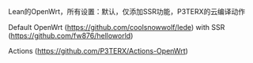 Lean的OpenWrt，所有设置：默认，仅添加SSR功能，P3TERX的云编译动作

Default OpenWrt (https://github.com/coolsnowwolf/lede) with SSR (https://github.com/fw876/helloworld)

Actions (https://github.com/P3TERX/Actions-OpenWrt)
